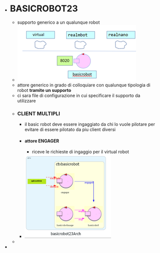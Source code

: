 - # BASICROBOT23
	- supporto generico a un qualunque robot
	- ![image.png](../assets/image_1683625692194_0.png)
	- attore generico in grado di colloquiare con qualunque tipologia di robot **tramite un supporto**
	- ci sara file di configurazione in cui specificare il supporto da utilizzare
	- ### CLIENT MULTIPLI
		- il basic robot deve essere ingaggiato da chi lo vuole pilotare per evitare di essere pilotato da piu client diversi
		- #### attore **ENGAGER**
			- riceve le richieste di ingaggio per il virtual robot
		- ![image.png](../assets/image_1683626200702_0.png)
	-
-